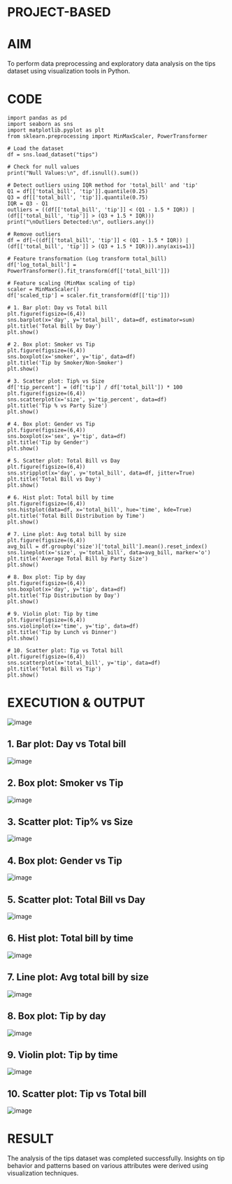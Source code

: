 # PROJECT-BASED

# AIM
To perform data preprocessing and exploratory data analysis on the tips dataset using visualization tools in Python.

# CODE

```
import pandas as pd
import seaborn as sns
import matplotlib.pyplot as plt
from sklearn.preprocessing import MinMaxScaler, PowerTransformer

# Load the dataset
df = sns.load_dataset("tips")

# Check for null values
print("Null Values:\n", df.isnull().sum())

# Detect outliers using IQR method for 'total_bill' and 'tip'
Q1 = df[['total_bill', 'tip']].quantile(0.25)
Q3 = df[['total_bill', 'tip']].quantile(0.75)
IQR = Q3 - Q1
outliers = ((df[['total_bill', 'tip']] < (Q1 - 1.5 * IQR)) | (df[['total_bill', 'tip']] > (Q3 + 1.5 * IQR)))
print("\nOutliers Detected:\n", outliers.any())

# Remove outliers
df = df[~((df[['total_bill', 'tip']] < (Q1 - 1.5 * IQR)) | (df[['total_bill', 'tip']] > (Q3 + 1.5 * IQR))).any(axis=1)]

# Feature transformation (Log transform total_bill)
df['log_total_bill'] = PowerTransformer().fit_transform(df[['total_bill']])

# Feature scaling (MinMax scaling of tip)
scaler = MinMaxScaler()
df['scaled_tip'] = scaler.fit_transform(df[['tip']])

# 1. Bar plot: Day vs Total bill
plt.figure(figsize=(6,4))
sns.barplot(x='day', y='total_bill', data=df, estimator=sum)
plt.title('Total Bill by Day')
plt.show()

# 2. Box plot: Smoker vs Tip
plt.figure(figsize=(6,4))
sns.boxplot(x='smoker', y='tip', data=df)
plt.title('Tip by Smoker/Non-Smoker')
plt.show()

# 3. Scatter plot: Tip% vs Size
df['tip_percent'] = (df['tip'] / df['total_bill']) * 100
plt.figure(figsize=(6,4))
sns.scatterplot(x='size', y='tip_percent', data=df)
plt.title('Tip % vs Party Size')
plt.show()

# 4. Box plot: Gender vs Tip
plt.figure(figsize=(6,4))
sns.boxplot(x='sex', y='tip', data=df)
plt.title('Tip by Gender')
plt.show()

# 5. Scatter plot: Total Bill vs Day
plt.figure(figsize=(6,4))
sns.stripplot(x='day', y='total_bill', data=df, jitter=True)
plt.title('Total Bill vs Day')
plt.show()

# 6. Hist plot: Total bill by time
plt.figure(figsize=(6,4))
sns.histplot(data=df, x='total_bill', hue='time', kde=True)
plt.title('Total Bill Distribution by Time')
plt.show()

# 7. Line plot: Avg total bill by size
plt.figure(figsize=(6,4))
avg_bill = df.groupby('size')['total_bill'].mean().reset_index()
sns.lineplot(x='size', y='total_bill', data=avg_bill, marker='o')
plt.title('Average Total Bill by Party Size')
plt.show()

# 8. Box plot: Tip by day
plt.figure(figsize=(6,4))
sns.boxplot(x='day', y='tip', data=df)
plt.title('Tip Distribution by Day')
plt.show()

# 9. Violin plot: Tip by time
plt.figure(figsize=(6,4))
sns.violinplot(x='time', y='tip', data=df)
plt.title('Tip by Lunch vs Dinner')
plt.show()

# 10. Scatter plot: Tip vs Total bill
plt.figure(figsize=(6,4))
sns.scatterplot(x='total_bill', y='tip', data=df)
plt.title('Total Bill vs Tip')
plt.show()
```

# EXECUTION & OUTPUT

![image](https://github.com/user-attachments/assets/fef7df47-eab8-4ac6-974f-16299643a632)

## 1. Bar plot: Day vs Total bill

![image](https://github.com/user-attachments/assets/863b8c97-f33e-42f4-9ce3-584691415f90)

## 2. Box plot: Smoker vs Tip

![image](https://github.com/user-attachments/assets/3851f6eb-490a-4fbc-8086-f3381d9c9603)

## 3. Scatter plot: Tip% vs Size

![image](https://github.com/user-attachments/assets/aa1c0181-1b26-438b-8e98-9106f27b3d64)

## 4. Box plot: Gender vs Tip

![image](https://github.com/user-attachments/assets/c9882325-9eba-4c04-95e1-ca3f8445bdc1)

## 5. Scatter plot: Total Bill vs Day

![image](https://github.com/user-attachments/assets/a8cf2f9e-b3aa-451d-9caf-9957dd0556ba)

## 6. Hist plot: Total bill by time

![image](https://github.com/user-attachments/assets/34594a4d-a39a-40d0-8e6d-bb2288836a22)

## 7. Line plot: Avg total bill by size

![image](https://github.com/user-attachments/assets/39d5ed4c-ec61-4993-85a4-97daedb92fa8)

## 8. Box plot: Tip by day

![image](https://github.com/user-attachments/assets/23080857-2906-4d29-8d16-51d19a7377ec)

## 9. Violin plot: Tip by time

![image](https://github.com/user-attachments/assets/4d7c127a-2f53-4c96-b08d-9fad2b1d7041)

## 10. Scatter plot: Tip vs Total bill

![image](https://github.com/user-attachments/assets/13a1267b-b975-43fa-bb93-10b4f67d01c0)

# RESULT
The analysis of the tips dataset was completed successfully. Insights on tip behavior and patterns based on various attributes were derived using visualization techniques.
